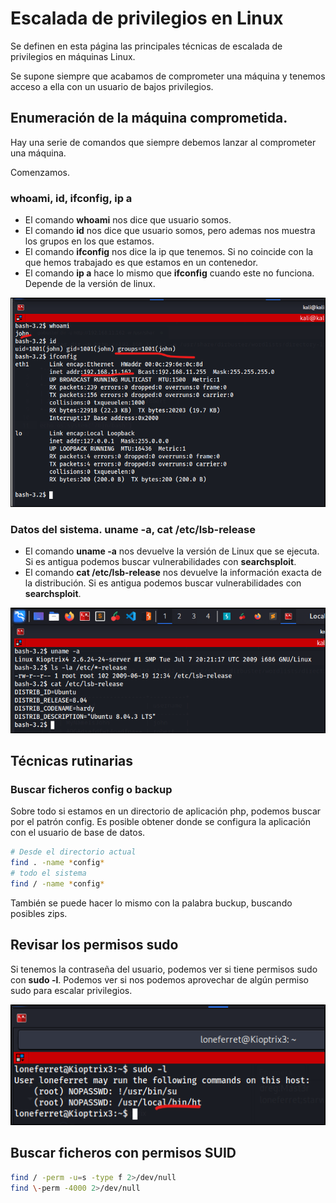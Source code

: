 # Escalada de privilegios en Linux

Se definen en esta página las principales técnicas de escalada de privilegios en máquinas Linux.

Se supone siempre que acabamos de comprometer una máquina y tenemos acceso a ella con un usuario de bajos privilegios.

## Enumeración de la máquina comprometida.

Hay una serie de comandos que siempre debemos lanzar al comprometer una máquina.

Comenzamos.

### whoami, id, ifconfig, ip a

* El comando **whoami** nos dice que usuario somos.
* El comando **id**  nos dice que usuario somos, pero ademas nos muestra los grupos en los que estamos.
* El comando **ifconfig** nos dice la ip que tenemos. Si no coincide con la que hemos trabajado es que estamos en un contenedor.
* El comando **ip a** hace lo mismo que **ifconfig** cuando este no funciona. Depende de la versión de linux.

![](/.gitbook/assets/escal01.png)

### Datos del sistema. uname -a, cat /etc/lsb-release

* El comando **uname -a** nos devuelve la versión de Linux que se ejecuta. Si es antigua podemos buscar vulnerabilidades con **searchsploit**. 
* El comando **cat /etc/lsb-release** nos devuelve la información exacta de la distribución. Si es antigua podemos buscar vulnerabilidades con **searchsploit**. 

![](/.gitbook/assets/escal02.png)

## Técnicas rutinarias

### Buscar ficheros **config** o **backup**

Sobre todo si estamos en un directorio de aplicación php, podemos buscar por el patrón config. Es posible obtener donde se configura la aplicación con el usuario de base de datos.

```bash
# Desde el directorio actual
find . -name *config*
# todo el sistema
find / -name *config*
```

También se puede hacer lo mismo con la palabra buckup, buscando posibles zips.

## Revisar los permisos sudo

Si tenemos la contraseña del usuario, podemos ver si tiene permisos sudo con **sudo -l**. Podemos ver si nos podemos aprovechar de algún permiso sudo para escalar privilegios.

![](/.gitbook/assets/kio33.png)

## Buscar ficheros con permisos SUID

```bash
find / -perm -u=s -type f 2>/dev/null
find \-perm -4000 2>/dev/null
```
